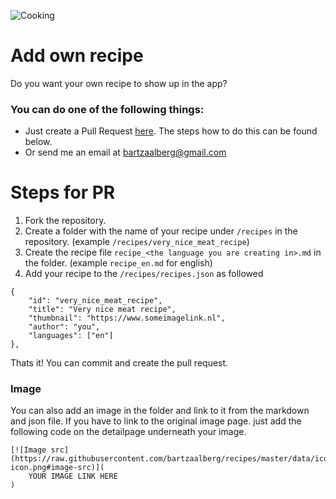 ![Cooking](https://raw.githubusercontent.com/bartzaalberg/recipes/master/recipes/your_own_recipe/cooking.jpeg)

# Add own recipe

Do you want your own recipe to show up in the app?

### You can do one of the following things:

* Just create a Pull Request [here](https://github.com/bartzaalberg/recipes). The steps how to do this can be found below.
* Or send me an email at bartzaalberg@gmail.com

# Steps for PR

1. Fork the repository.
2. Create a folder with the name of your recipe under `/recipes` in the repository. (example `/recipes/very_nice_meat_recipe`)
3. Create the recipe file `recipe_<the language you are creating in>.md` in the folder. (example `recipe_en.md` for english)
4. Add your recipe to the `/recipes/recipes.json` as followed
```
{
    "id": "very_nice_meat_recipe",
    "title": "Very nice meat recipe",
    "thumbnail": "https://www.someimagelink.nl",
    "author": "you",
    "languages": ["en"]
},
```

Thats it! You can commit and create the pull request.

### Image

You can also add an image in the folder and link to it from the markdown and json file. If you have to link to the original image page. just add the following code on the detailpage underneath your image.
```
[![Image src](https://raw.githubusercontent.com/bartzaalberg/recipes/master/data/icons/camera-icon.png#image-src)](
    YOUR IMAGE LINK HERE
)
```
